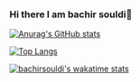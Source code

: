 ### Hi there I am bachir souldi👋

<!--
**bachirsouldi/bachirsouldi** is a ✨ _special_ ✨ repository because its `README.md` (this file) appears on your GitHub profile.

Here are some ideas to get you started:

- 🔭 I’m currently working on ...
- 🌱 I’m currently learning ...
- 👯 I’m looking to collaborate on ...
- 🤔 I’m looking for help with ...
- 💬 Ask me about ...
- 📫 How to reach me: ...
- 😄 Pronouns: ...
- ⚡ Fun fact: ...
-->
   
 [![Anurag's GitHub stats](https://github-readme-stats.vercel.app/api?username=bachirsouldi&count_private=true&theme=dark)](https://github.com/bachirsouldi/github-readme-stats)
 
 [![Top Langs](https://github-readme-stats.vercel.app/api/top-langs/?username=bachirsouldi)](https://github.com/bachirsouldi/github-readme-stats)
 
[![bachirsouldi's wakatime stats](https://github-readme-stats.vercel.app/api/wakatime?username=bachirsouldi)](https://github.com/bachirsouldi/github-readme-stats)

